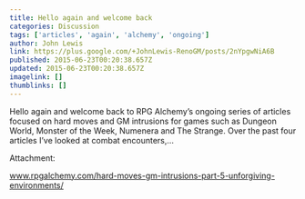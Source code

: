 ```yaml
---
title: Hello again and welcome back
categories: Discussion
tags: ['articles', 'again', 'alchemy', 'ongoing']
author: John Lewis
link: https://plus.google.com/+JohnLewis-RenoGM/posts/2nYpgwNiA6B
published: 2015-06-23T00:20:38.657Z
updated: 2015-06-23T00:20:38.657Z
imagelink: []
thumblinks: []
---
```


Hello again and welcome back to RPG Alchemy’s ongoing series of articles focused on hard moves and GM intrusions for games such as Dungeon World, Monster of the Week, Numenera and The Strange. Over the past four articles I’ve looked at combat encounters,…


Attachment:

<a href='http://www.rpgalchemy.com/hard-moves-gm-intrusions-part-5-unforgiving-environments/'>www.rpgalchemy.com/hard-moves-gm-intrusions-part-5-unforgiving-environments/</a>

